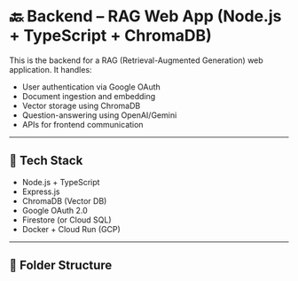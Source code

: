 # 🔙 Backend – RAG Web App (Node.js + TypeScript + ChromaDB)

This is the backend for a RAG (Retrieval-Augmented Generation) web application. It handles:

- User authentication via Google OAuth
- Document ingestion and embedding
- Vector storage using ChromaDB
- Question-answering using OpenAI/Gemini
- APIs for frontend communication

---

## 🚀 Tech Stack

- Node.js + TypeScript
- Express.js
- ChromaDB (Vector DB)
- Google OAuth 2.0
- Firestore (or Cloud SQL)
- Docker + Cloud Run (GCP)

---

## 📁 Folder Structure

